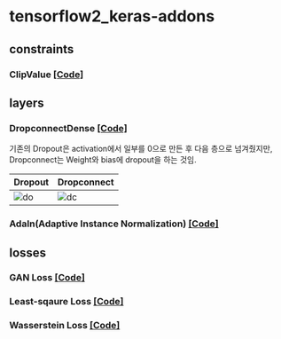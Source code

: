 # tensorflow2_keras-addons

## constraints  

### ClipValue [[Code]](https://github.com/dslisleedh/tensorflow2_keras-addons/blob/41b362c37759bdc90ea0d3c17e6876873df7f3b9/constraint.py#L4)  

## layers  

### DropconnectDense [[Code]](https://github.com/dslisleedh/tensorflow2_keras-addons/blob/41b362c37759bdc90ea0d3c17e6876873df7f3b9/layers.py#L4)  

 기존의 Dropout은 activation에서 일부를 0으로 만든 후 다음 층으로 넘겨줬지만, Dropconnect는 Weight와 bias에 dropout을 하는 것임.  
 
 |Dropout|Dropconnect|
 |--|--|
 |![do](https://i.stack.imgur.com/CewjH.png)|![dc](https://i.stack.imgur.com/D1QC7.png)|  
 
### AdaIn(Adaptive Instance Normalization) [[Code]](https://github.com/dslisleedh/tensorflow2_keras-addons/blob/e0e0261092504bd214c7d832b359b9d18af59db9/layers.py#L28)  

## losses  

### GAN Loss [[Code]](https://github.com/dslisleedh/tensorflow2_keras-addons/blob/41b362c37759bdc90ea0d3c17e6876873df7f3b9/losses.py#L4)  

### Least-sqaure Loss [[Code]](https://github.com/dslisleedh/tensorflow2_keras-addons/blob/41b362c37759bdc90ea0d3c17e6876873df7f3b9/losses.py#L16)  

### Wasserstein Loss [[Code]](https://github.com/dslisleedh/tensorflow2_keras-addons/blob/41b362c37759bdc90ea0d3c17e6876873df7f3b9/losses.py#L28)  
